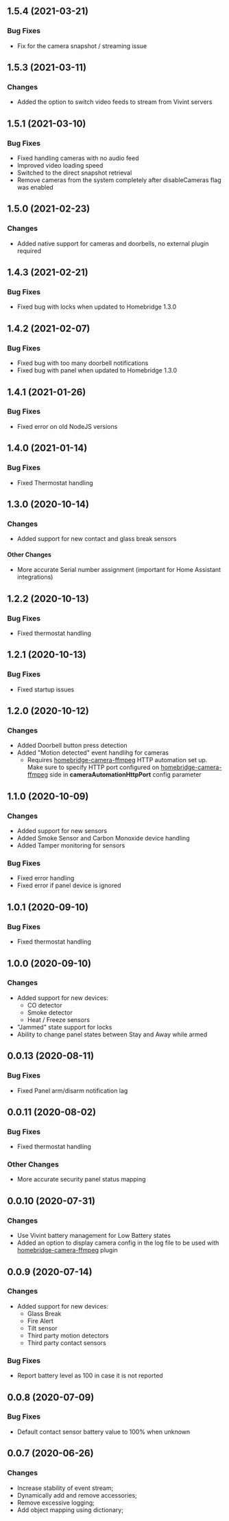 ## 1.5.4 (2021-03-21)

### Bug Fixes

- Fix for the camera snapshot / streaming issue

## 1.5.3 (2021-03-11)

### Changes

- Added the option to switch video feeds to stream from Vivint servers

## 1.5.1 (2021-03-10)

### Bug Fixes

- Fixed handling cameras with no audio feed
- Improved video loading speed
- Switched to the direct snapshot retrieval
- Remove cameras from the system completely after disableCameras flag was enabled

## 1.5.0 (2021-02-23)

### Changes

- Added native support for cameras and doorbells, no external plugin required

## 1.4.3 (2021-02-21)

### Bug Fixes

- Fixed bug with locks when updated to Homebridge 1.3.0

## 1.4.2 (2021-02-07)

### Bug Fixes

- Fixed bug with too many doorbell notifications
- Fixed bug with panel when updated to Homebridge 1.3.0

## 1.4.1 (2021-01-26)

### Bug Fixes

- Fixed error on old NodeJS versions

## 1.4.0 (2021-01-14)

### Bug Fixes

- Fixed Thermostat handling

## 1.3.0 (2020-10-14)

### Changes

- Added support for new contact and glass break sensors

#### Other Changes

- More accurate Serial number assignment (important for Home Assistant integrations)

## 1.2.2 (2020-10-13)

### Bug Fixes

- Fixed thermostat handling

## 1.2.1 (2020-10-13)

### Bug Fixes

- Fixed startup issues

## 1.2.0 (2020-10-12)

### Changes

- Added Doorbell button press detection
- Added "Motion detected" event handlihg for cameras
  - Requires [homebridge-camera-ffmpeg](https://github.com/Sunoo/homebridge-camera-ffmpeg) HTTP automation set up. Make sure to specify HTTP port configured on [homebridge-camera-ffmpeg](https://github.com/Sunoo/homebridge-camera-ffmpeg) side in **cameraAutomationHttpPort** config parameter

## 1.1.0 (2020-10-09)

### Changes

- Added support for new sensors
- Added Smoke Sensor and Carbon Monoxide device handling
- Added Tamper monitoring for sensors

### Bug Fixes

- Fixed error handling
- Fixed error if panel device is ignored

## 1.0.1 (2020-09-10)

### Bug Fixes

- Fixed thermostat handling

## 1.0.0 (2020-09-10)

### Changes

- Added support for new devices:
  - CO detector
  - Smoke detector
  - Heat / Freeze sensors
- "Jammed" state support for locks
- Ability to change panel states between Stay and Away while armed

## 0.0.13 (2020-08-11)

### Bug Fixes

- Fixed Panel arm/disarm notification lag

## 0.0.11 (2020-08-02)

### Bug Fixes

- Fixed thermostat handling

### Other Changes

- More accurate security panel status mapping

## 0.0.10 (2020-07-31)

### Changes

- Use Vivint battery management for Low Battery states
- Added an option to display camera config in the log file to be used with [homebridge-camera-ffmpeg](https://github.com/Sunoo/homebridge-camera-ffmpeg) plugin

## 0.0.9 (2020-07-14)

### Changes

- Added support for new devices:
  - Glass Break
  - Fire Alert
  - Tilt sensor
  - Third party motion detectors
  - Third party contact sensors

### Bug Fixes

- Report battery level as 100 in case it is not reported

## 0.0.8 (2020-07-09)

### Bug Fixes

- Default contact sensor battery value to 100% when unknown

## 0.0.7 (2020-06-26)

### Changes

- Increase stability of event stream;
- Dynamically add and remove accessories;
- Remove excessive logging;
- Add object mapping using dictionary;
